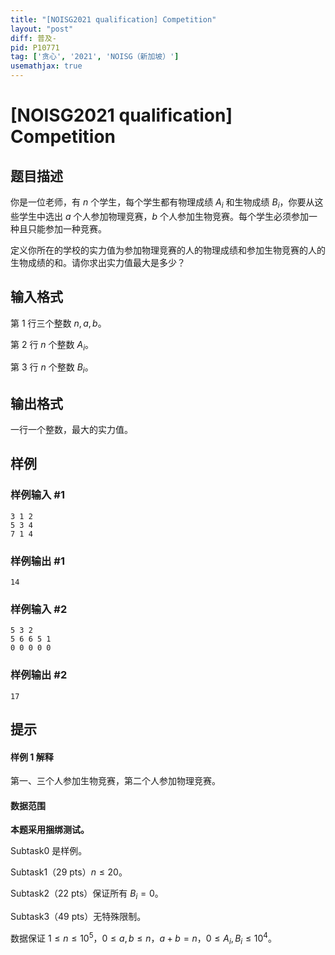 ```yaml
---
title: "[NOISG2021 qualification] Competition"
layout: "post"
diff: 普及-
pid: P10771
tag: ['贪心', '2021', 'NOISG（新加坡）']
usemathjax: true
---
```


# [NOISG2021 qualification] Competition
## 题目描述

你是一位老师，有 $n$ 个学生，每个学生都有物理成绩 $A_i$ 和生物成绩 $B_i$，你要从这些学生中选出 $a$ 个人参加物理竞赛，$b$ 个人参加生物竞赛。每个学生必须参加一种且只能参加一种竞赛。

定义你所在的学校的实力值为参加物理竞赛的人的物理成绩和参加生物竞赛的人的生物成绩的和。请你求出实力值最大是多少？
## 输入格式

第 $1$ 行三个整数 $n, a, b$。

第 $2$ 行 $n$ 个整数 $A_i$。

第 $3$ 行 $n$ 个整数 $B_i$。
## 输出格式

一行一个整数，最大的实力值。
## 样例

### 样例输入 #1
```
3 1 2
5 3 4
7 1 4
```
### 样例输出 #1
```
14
```
### 样例输入 #2
```
5 3 2
5 6 6 5 1
0 0 0 0 0
```
### 样例输出 #2
```
17
```
## 提示

#### 样例 1 解释

第一、三个人参加生物竞赛，第二个人参加物理竞赛。

#### 数据范围

**本题采用捆绑测试。**

Subtask0 是样例。

Subtask1（29 pts）$n \leq 20$。

Subtask2（22 pts）保证所有 $B_i=0$。

Subtask3（49 pts）无特殊限制。

数据保证 $1 \leq n \leq 10^5$，$0 \leq a,b \leq n$，$a+b=n$，$0 \leq A_i,B_i \leq 10^4$。
